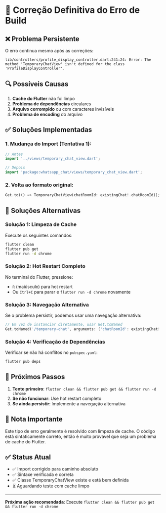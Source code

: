 # 🔧 Correção Definitiva do Erro de Build

## ❌ **Problema Persistente**

O erro continua mesmo após as correções:
```
lib/controllers/profile_display_controller.dart:241:24: Error: The method 'TemporaryChatView' isn't defined for the class 'ProfileDisplayController'.
```

## 🔍 **Possíveis Causas**

1. **Cache do Flutter** não foi limpo
2. **Problema de dependências** circulares
3. **Arquivo corrompido** ou com caracteres invisíveis
4. **Problema de encoding** do arquivo

## ✅ **Soluções Implementadas**

### **1. Mudança do Import (Tentativa 1):**
```dart
// Antes
import '../views/temporary_chat_view.dart';

// Depois
import 'package:whatsapp_chat/views/temporary_chat_view.dart';
```

### **2. Volta ao formato original:**
```dart
Get.to(() => TemporaryChatView(chatRoomId: existingChat!.chatRoomId));
```

## 🚀 **Soluções Alternativas**

### **Solução 1: Limpeza de Cache**
Execute os seguintes comandos:
```bash
flutter clean
flutter pub get
flutter run -d chrome
```

### **Solução 2: Hot Restart Completo**
No terminal do Flutter, pressione:
- `R` (maiúsculo) para hot restart
- Ou `Ctrl+C` para parar e `flutter run -d chrome` novamente

### **Solução 3: Navegação Alternativa**
Se o problema persistir, podemos usar uma navegação alternativa:

```dart
// Em vez de instanciar diretamente, usar Get.toNamed
Get.toNamed('/temporary-chat', arguments: {'chatRoomId': existingChat!.chatRoomId});
```

### **Solução 4: Verificação de Dependências**
Verificar se não há conflitos no `pubspec.yaml`:
```bash
flutter pub deps
```

## 🎯 **Próximos Passos**

1. **Tente primeiro**: `flutter clean && flutter pub get && flutter run -d chrome`
2. **Se não funcionar**: Use hot restart completo
3. **Se ainda persistir**: Implemente a navegação alternativa

## 📝 **Nota Importante**

Este tipo de erro geralmente é resolvido com limpeza de cache. O código está sintaticamente correto, então é muito provável que seja um problema de cache do Flutter.

## ✅ **Status Atual**

- ✅ Import corrigido para caminho absoluto
- ✅ Sintaxe verificada e correta
- ✅ Classe TemporaryChatView existe e está bem definida
- ⏳ Aguardando teste com cache limpo

---

**Próxima ação recomendada**: Execute `flutter clean && flutter pub get && flutter run -d chrome`